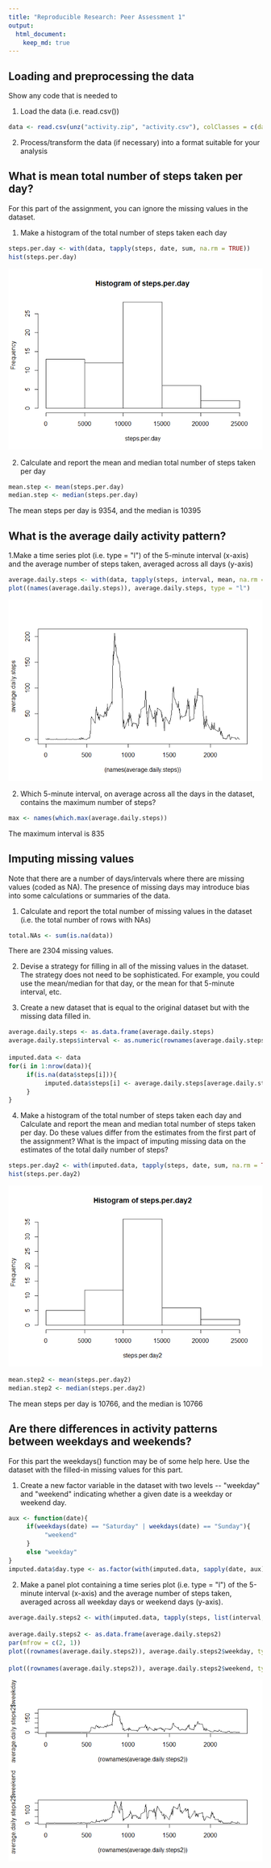 ```yaml
---
title: "Reproducible Research: Peer Assessment 1"
output: 
  html_document:
    keep_md: true
---
```



## Loading and preprocessing the data

Show any code that is needed to

1. Load the data (i.e. read.csv())


```r
data <- read.csv(unz("activity.zip", "activity.csv"), colClasses = c(date = "Date"))
```

2. Process/transform the data (if necessary) into a format suitable for your analysis

## What is mean total number of steps taken per day?

For this part of the assignment, you can ignore the missing values in the dataset.

1. Make a histogram of the total number of steps taken each day


```r
steps.per.day <- with(data, tapply(steps, date, sum, na.rm = TRUE))
hist(steps.per.day)
```

![](PA1_template_files/figure-html/unnamed-chunk-2-1.png)<!-- -->

2. Calculate and report the mean and median total number of steps taken per day


```r
mean.step <- mean(steps.per.day)
median.step <- median(steps.per.day)
```

The mean steps per day is 9354, and the median is 10395

## What is the average daily activity pattern?

1.Make a time series plot (i.e. type = "l") of the 5-minute interval (x-axis) and the average number of steps taken, averaged across all days (y-axis)


```r
average.daily.steps <- with(data, tapply(steps, interval, mean, na.rm = TRUE))
plot((names(average.daily.steps)), average.daily.steps, type = "l")
```

![](PA1_template_files/figure-html/unnamed-chunk-4-1.png)<!-- -->

2. Which 5-minute interval, on average across all the days in the dataset, contains the maximum number of steps?


```r
max <- names(which.max(average.daily.steps))
```

The maximum interval is 835

## Imputing missing values

Note that there are a number of days/intervals where there are missing values (coded as NA). The presence of missing days may introduce bias into some calculations or summaries of the data.

1. Calculate and report the total number of missing values in the dataset (i.e. the total number of rows with NAs)


```r
total.NAs <- sum(is.na(data))
```

There are 2304 missing values.

2. Devise a strategy for filling in all of the missing values in the dataset. The strategy does not need to be sophisticated. For example, you could use the mean/median for that day, or the mean for that 5-minute interval, etc.

3. Create a new dataset that is equal to the original dataset but with the missing data filled in.


```r
average.daily.steps <- as.data.frame(average.daily.steps)
average.daily.steps$interval <- as.numeric(rownames(average.daily.steps))

imputed.data <- data
for(i in 1:nrow(data)){
     if(is.na(data$steps[i])){
          imputed.data$steps[i] <- average.daily.steps[average.daily.steps$interval == imputed.data$interval[i], ]$average.daily.steps
     }
}
```

4. Make a histogram of the total number of steps taken each day and Calculate and report the mean and median total number of steps taken per day. Do these values differ from the estimates from the first part of the assignment? What is the impact of imputing missing data on the estimates of the total daily number of steps?



```r
steps.per.day2 <- with(imputed.data, tapply(steps, date, sum, na.rm = TRUE))
hist(steps.per.day2)
```

![](PA1_template_files/figure-html/unnamed-chunk-8-1.png)<!-- -->

```r
mean.step2 <- mean(steps.per.day2)
median.step2 <- median(steps.per.day2)
```

The mean steps per day is 10766, and the median is 10766

## Are there differences in activity patterns between weekdays and weekends?

For this part the weekdays() function may be of some help here. Use the dataset with the filled-in missing values for this part.

1. Create a new factor variable in the dataset with two levels -- "weekday" and "weekend" indicating whether a given date is a weekday or weekend day.


```r
aux <- function(date){
     if(weekdays(date) == "Saturday" | weekdays(date) == "Sunday"){
          "weekend"
     }
     else "weekday"
}
imputed.data$day.type <- as.factor(with(imputed.data, sapply(date, aux)))
```

2. Make a panel plot containing a time series plot (i.e. type = "l") of the 5-minute interval (x-axis) and the average number of steps taken, averaged across all weekday days or weekend days (y-axis).


```r
average.daily.steps2 <- with(imputed.data, tapply(steps, list(interval, day.type), mean))

average.daily.steps2 <- as.data.frame(average.daily.steps2)
par(mfrow = c(2, 1))
plot((rownames(average.daily.steps2)), average.daily.steps2$weekday, type = "l")

plot((rownames(average.daily.steps2)), average.daily.steps2$weekend, type = "l")
```

![](PA1_template_files/figure-html/unnamed-chunk-10-1.png)<!-- -->
